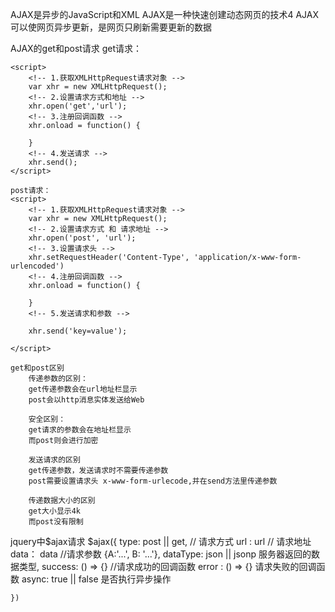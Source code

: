 AJAX是异步的JavaScript和XML
AJAX是一种快速创建动态网页的技术4
AJAX可以使网页异步更新，是网页只刷新需要更新的数据

AJAX的get和post请求
    get请求：

    <script>
        <!-- 1.获取XMLHttpRequest请求对象 -->
        var xhr = new XMLHttpRequest();
        <!-- 2.设置请求方式和地址 -->
        xhr.open('get','url');
        <!-- 3.注册回调函数 -->
        xhr.onload = function() {

        }
        <!-- 4.发送请求 -->
        xhr.send();
    </script>

    post请求：
    <script>
        <!-- 1.获取XMLHttpRequest请求对象 -->
        var xhr = new XMLHttpRequest();
        <!-- 2.设置请求方式 和 请求地址 -->
        xhr.open('post', 'url');
        <!-- 3.设置请求头 -->
        xhr.setRequestHeader('Content-Type', 'application/x-www-form-urlencoded')
        <!-- 4.注册回调函数 -->
        xhr.onload = function() {

        }
        <!-- 5.发送请求和参数 -->

        xhr.send('key=value');
   
    </script>

    get和post区别
        传递参数的区别：
        get传递参数会在url地址栏显示
        post会以http消息实体发送给Web

        安全区别：
        get请求的参数会在地址栏显示
        而post则会进行加密

        发送请求的区别
        get传递参数，发送请求时不需要传递参数
        post需要设置请求头 x-www-form-urlecode,并在send方法里传递参数

        传递数据大小的区别
        get大小显示4k
        而post没有限制

jquery中$ajax请求
    $ajax({
        type: post || get,  // 请求方式
        url : url       // 请求地址
        data： data     //请求参数 {A:'...', B: '...'},
        dataType: json || jsonp 服务器返回的数据类型,
        success: () => {} //请求成功的回调函数
        error : () => {} 请求失败的回调函数
        async: true || false 是否执行异步操作

    })